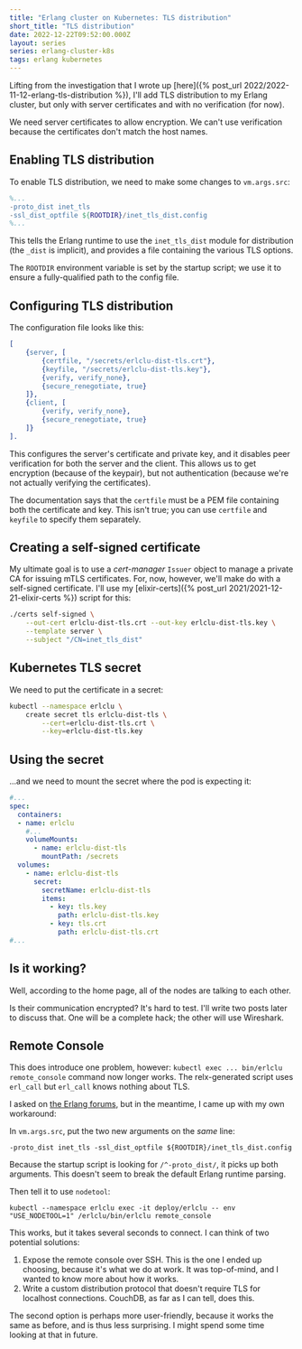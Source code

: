 ```yaml
---
title: "Erlang cluster on Kubernetes: TLS distribution"
short_title: "TLS distribution"
date: 2022-12-22T09:52:00.000Z
layout: series
series: erlang-cluster-k8s
tags: erlang kubernetes
---
```


Lifting from the investigation that I wrote up [here]({% post_url 2022/2022-11-12-erlang-tls-distribution %}), I'll add
TLS distribution to my Erlang cluster, but only with server certificates and with no verification (for now).

We need server certificates to allow encryption. We can't use verification because the certificates don't match the host
names.

## Enabling TLS distribution

To enable TLS distribution, we need to make some changes to `vm.args.src`:

```erlang
%...
-proto_dist inet_tls
-ssl_dist_optfile ${ROOTDIR}/inet_tls_dist.config
%...
```

This tells the Erlang runtime to use the `inet_tls_dist` module for distribution (the `_dist` is implicit), and provides
a file containing the various TLS options.

The `ROOTDIR` environment variable is set by the startup script; we use it to ensure a fully-qualified path to the
config file.

## Configuring TLS distribution

The configuration file looks like this:

```erlang
[
    {server, [
        {certfile, "/secrets/erlclu-dist-tls.crt"},
        {keyfile, "/secrets/erlclu-dist-tls.key"},
        {verify, verify_none},
        {secure_renegotiate, true}
    ]},
    {client, [
        {verify, verify_none},
        {secure_renegotiate, true}
    ]}
].
```

This configures the server's certificate and private key, and it disables peer verification for both the server and the
client. This allows us to get encryption (because of the keypair), but not authentication (because we're not actually
verifying the certificates).

The documentation says that the `certfile` must be a PEM file containing both the certificate and key. This isn't
true; you can use `certfile` and `keyfile` to specify them separately.

## Creating a self-signed certificate

My ultimate goal is to use a _cert-manager_ `Issuer` object to manage a private CA for issuing mTLS certificates. For,
now, however, we'll make do with a self-signed certificate. I'll use my [elixir-certs]({% post_url
2021/2021-12-21-elixir-certs %}) script for this:

```bash
./certs self-signed \
    --out-cert erlclu-dist-tls.crt --out-key erlclu-dist-tls.key \
    --template server \
    --subject "/CN=inet_tls_dist"
```

## Kubernetes TLS secret

We need to put the certificate in a secret:

```bash
kubectl --namespace erlclu \
    create secret tls erlclu-dist-tls \
        --cert=erlclu-dist-tls.crt \
        --key=erlclu-dist-tls.key
```

## Using the secret

...and we need to mount the secret where the pod is expecting it:

```yaml
#...
spec:
  containers:
  - name: erlclu
    #...
    volumeMounts:
      - name: erlclu-dist-tls
        mountPath: /secrets
  volumes:
    - name: erlclu-dist-tls
      secret:
        secretName: erlclu-dist-tls
        items:
          - key: tls.key
            path: erlclu-dist-tls.key
          - key: tls.crt
            path: erlclu-dist-tls.crt
#...
```

## Is it working?

Well, according to the home page, all of the nodes are talking to each other.

Is their communication encrypted? It's hard to test. I'll write two posts later to discuss that. One will be a complete
hack; the other will use Wireshark.

## Remote Console

This does introduce one problem, however: `kubectl exec ... bin/erlclu remote_console` command now longer works. The
relx-generated script uses `erl_call` but `erl_call` knows nothing about TLS.

I asked on [the Erlang forums](https://erlangforums.com/t/using-myapp-remote-console-with-tls-distribution/2052), but in the meantime, I came up with my own workaround:

In `vm.args.src`, put the two new arguments on the _same_ line:

```
-proto_dist inet_tls -ssl_dist_optfile ${ROOTDIR}/inet_tls_dist.config
```

Because the startup script is looking for `/^-proto_dist/`, it picks up both arguments. This doesn't seem to break the
default Erlang runtime parsing.

Then tell it to use `nodetool`:

```
kubectl --namespace erlclu exec -it deploy/erlclu -- env "USE_NODETOOL=1" /erlclu/bin/erlclu remote_console
```

This works, but it takes several seconds to connect. I can think of two potential solutions:

1. Expose the remote console over SSH. This is the one I ended up choosing, because it's what we do at work. It was
   top-of-mind, and I wanted to know more about how it works.
2. Write a custom distribution protocol that doesn't require TLS for localhost connections. CouchDB, as far as I can
   tell, does this.

The second option is perhaps more user-friendly, because it works the same as before, and is thus less surprising. I
might spend some time looking at that in future.
